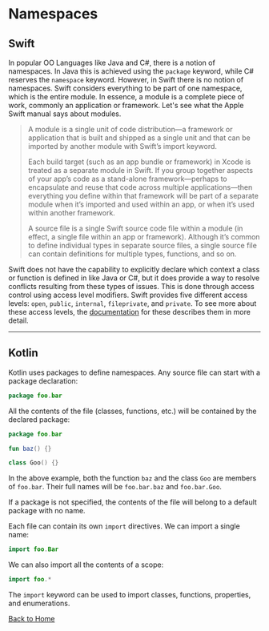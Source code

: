 # Namespaces

## Swift
In popular OO Languages like Java and C#, there is a notion of namespaces. In Java this is achieved using the `package` keyword, while C# reserves the `namespace` keyword. However, in Swift there is no notion of namespaces. Swift considers everything to be part of one namespace, which is the entire module. In essence, a module is a complete piece of work, commonly an application or framework. Let's see what the Apple Swift manual says about modules.
> A module is a single unit of code distribution—a framework or application that is built and shipped as a single unit and that can be imported by another module with Swift’s import keyword.
>
> Each build target (such as an app bundle or framework) in Xcode is treated as a separate module in Swift. If you group together aspects of your app’s code as a stand-alone framework—perhaps to encapsulate and reuse that code across multiple applications—then everything you define within that framework will be part of a separate module when it’s imported and used within an app, or when it’s used within another framework.
>
> A source file is a single Swift source code file within a module (in effect, a single file within an app or framework). Although it’s common to define individual types in separate source files, a single source file can contain definitions for multiple types, functions, and so on.

Swift does not have the capability to explicitly declare which context a class or function is defined in like Java or C#, but it does provide a way to resolve conflicts resulting from these types of issues. This is done through access control using access level modifiers. Swift provides five different access levels: `open`, `public`, `internal`, `fileprivate`, and `private`. To see more about these access levels, the [documentation](https://developer.apple.com/library/content/documentation/Swift/Conceptual/Swift_Programming_Language/AccessControl.html#AccessLevels) for these describes them in more detail.

---

## Kotlin

Kotlin uses packages to define namespaces. Any source file can start with a package declaration:

```kotlin
package foo.bar
```

All the contents of the file (classes, functions, etc.) will be contained by the declared package:

```kotlin
package foo.bar

fun baz() {}

class Goo() {}
```

In the above example, both the function `baz` and the class `Goo` are members of `foo.bar`. Their full names will be `foo.bar.baz` and `foo.bar.Goo`.

If a package is not specified, the contents of the file will belong to a default package with no name.

Each file can contain its own `import` directives. We can import a single name:

```kotlin
import foo.Bar
```

We can also import all the contents of a scope:

```kotlin
import foo.*
```

The `import` keyword can be used to import classes, functions, properties, and enumerations.

[Back to Home](../README.md)
